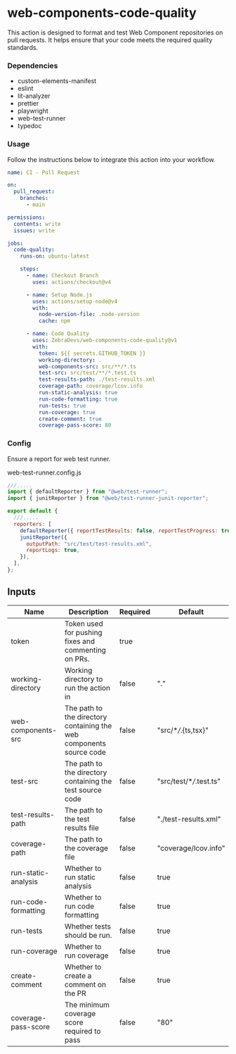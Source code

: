 # web-components-code-quality

This action is designed to format and test Web Component repositories on pull requests. It helps ensure that your code meets the required quality standards.

### Dependencies

- custom-elements-manifest
- eslint
- lit-analyzer
- prettier
- playwright
- web-test-runner
- typedoc

### Usage

Follow the instructions below to integrate this action into your workflow.

```yml
name: CI - Pull Request

on:
  pull_request:
    branches:
      - main

permissions:
  contents: write
  issues: write

jobs:
  code-quality:
    runs-on: ubuntu-latest

    steps:
      - name: Checkout Branch
        uses: actions/checkout@v4

      - name: Setup Node.js
        uses: actions/setup-node@v4
        with:
          node-version-file: .node-version
          cache: npm

      - name: Code Quality
        uses: ZebraDevs/web-components-code-quality@v1
        with:
          token: ${{ secrets.GITHUB_TOKEN }}
          working-directory: .
          web-components-src: src/**/*.ts
          test-src: src/test/**/*.test.ts
          test-results-path: ./test-results.xml
          coverage-path: coverage/lcov.info
          run-static-analysis: true
          run-code-formatting: true
          run-tests: true
          run-coverage: true
          create-comment: true
          coverage-pass-score: 80
```

### Config

Ensure a report for web test runner.

web-test-runner.config.js

```js
///.....
import { defaultReporter } from "@web/test-runner";
import { junitReporter } from "@web/test-runner-junit-reporter";

export default {
  ///.....
  reporters: [
    defaultReporter({ reportTestResults: false, reportTestProgress: true }),
    junitReporter({
      outputPath: "src/test/test-results.xml",
      reportLogs: true,
    }),
  ],
};
```

## Inputs

| Name                | Description                                                         | Required | Default                  |
| ------------------- | ------------------------------------------------------------------- | -------- | ------------------------ |
| token               | Token used for pushing fixes and commenting on PRs.                 | true     |                          |
| working-directory   | Working directory to run the action in                              | false    | "."                      |
| web-components-src  | The path to the directory containing the web components source code | false    | "src/\*_/_.{ts,tsx}"     |
| test-src            | The path to the directory containing the test source code           | false    | "src/test/\*_/_.test.ts" |
| test-results-path   | The path to the test results file                                   | false    | "./test-results.xml"     |
| coverage-path       | The path to the coverage file                                       | false    | "coverage/lcov.info"     |
| run-static-analysis | Whether to run static analysis                                      | false    | true                     |
| run-code-formatting | Whether to run code formatting                                      | false    | true                     |
| run-tests           | Whether tests should be run.                                        | false    | true                     |
| run-coverage        | Whether to run coverage                                             | false    | true                     |
| create-comment      | Whether to create a comment on the PR                               | false    | true                     |
| coverage-pass-score | The minimum coverage score required to pass                         | false    | "80"                     |
